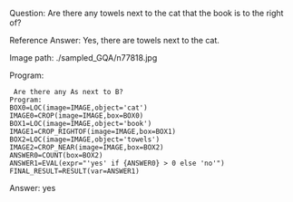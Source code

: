 Question: Are there any towels next to the cat that the book is to the right of?

Reference Answer: Yes, there are towels next to the cat.

Image path: ./sampled_GQA/n77818.jpg

Program:

```
 Are there any As next to B?
Program:
BOX0=LOC(image=IMAGE,object='cat')
IMAGE0=CROP(image=IMAGE,box=BOX0)
BOX1=LOC(image=IMAGE,object='book')
IMAGE1=CROP_RIGHTOF(image=IMAGE,box=BOX1)
BOX2=LOC(image=IMAGE,object='towels')
IMAGE2=CROP_NEAR(image=IMAGE,box=BOX2)
ANSWER0=COUNT(box=BOX2)
ANSWER1=EVAL(expr="'yes' if {ANSWER0} > 0 else 'no'")
FINAL_RESULT=RESULT(var=ANSWER1)
```
Answer: yes

